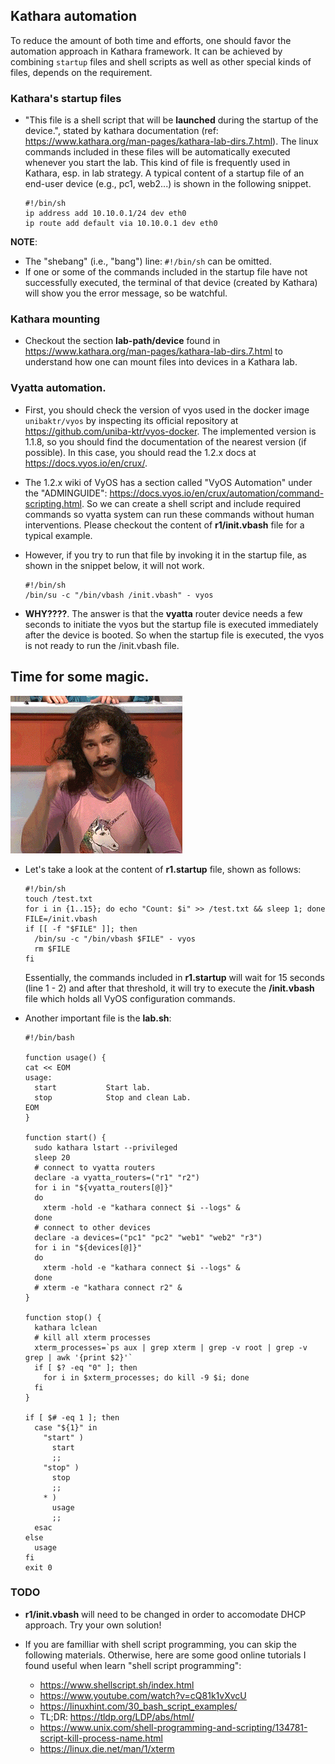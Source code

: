 ## Kathara automation

To reduce the amount of both time and efforts, one should favor the automation approach in Kathara framework. It can be achieved by combining `startup` files and shell scripts as well as other special kinds of files, depends on the requirement.

### Kathara's startup files
- "This file is a shell script that will be **launched** during the startup of the device.", stated by kathara documentation (ref: https://www.kathara.org/man-pages/kathara-lab-dirs.7.html). The linux commands included in these files will be automatically executed whenever you start the lab. This kind of file is frequently used in Kathara, esp. in lab strategy. A typical content of a startup file of an end-user device (e.g., pc1, web2...) is shown in the following snippet.

  ```
  #!/bin/sh
  ip address add 10.10.0.1/24 dev eth0
  ip route add default via 10.10.0.1 dev eth0
  ```

**NOTE**:
- The "shebang" (i.e., "bang") line: `#!/bin/sh` can be omitted.
- If one or some of the commands included in the startup file have not successfully executed, the terminal of that device (created by Kathara) will show you the error message, so be watchful.

### Kathara mounting
- Checkout the section **lab-path/device** found in https://www.kathara.org/man-pages/kathara-lab-dirs.7.html to understand how one can mount files into devices in a Kathara lab.

### Vyatta automation.

- First, you should check the version of vyos used in the docker image `unibaktr/vyos` by inspecting its official repository at https://github.com/uniba-ktr/vyos-docker. The implemented version is 1.1.8, so you should find the documentation of the nearest version (if possible). In this case, you should read the 1.2.x docs at https://docs.vyos.io/en/crux/.

- The 1.2.x wiki of VyOS has a section called "VyOS Automation" under the "ADMINGUIDE": https://docs.vyos.io/en/crux/automation/command-scripting.html. So we can create a shell script and include required commands so vyatta system can run these commands without human interventions. Please checkout the content of **r1/init.vbash** file for a typical example.

- However, if you try to run that file by invoking it in the startup file, as shown in the snippet below, it will not work.

  ```
  #!/bin/sh
  /bin/su -c "/bin/vbash /init.vbash" - vyos
  ```

- **WHY????**. The answer is that the **vyatta** router device needs a few seconds to initiate the vyos but the startup file is executed immediately after the device is booted. So when the startup file is executed, the vyos is not ready to run the /init.vbash file.

## Time for some magic.

![magic](mgc.gif)

- Let's take a look at the content of **r1.startup** file, shown as follows:

  ```
  #!/bin/sh
  touch /test.txt
  for i in {1..15}; do echo "Count: $i" >> /test.txt && sleep 1; done
  FILE=/init.vbash
  if [[ -f "$FILE" ]]; then
    /bin/su -c "/bin/vbash $FILE" - vyos
    rm $FILE
  fi
  ```

  Essentially, the commands included in **r1.startup** will wait for 15 seconds (line 1 - 2) and after that threshold, it will try to execute the **/init.vbash** file which holds all VyOS configuration commands.
  
- Another important file is the **lab.sh**:
  
  ```
  #!/bin/bash

  function usage() {
  cat << EOM
  usage:
    start			Start lab.
    stop			Stop and clean Lab.
  EOM
  }

  function start() {
    sudo kathara lstart --privileged
    sleep 20
    # connect to vyatta routers
    declare -a vyatta_routers=("r1" "r2")
    for i in "${vyatta_routers[@]}"
    do
      xterm -hold -e "kathara connect $i --logs" &
    done
    # connect to other devices
    declare -a devices=("pc1" "pc2" "web1" "web2" "r3")
    for i in "${devices[@]}"
    do
      xterm -hold -e "kathara connect $i --logs" &
    done
    # xterm -e "kathara connect r2" &
  }

  function stop() {
    kathara lclean
    # kill all xterm processes
    xterm_processes=`ps aux | grep xterm | grep -v root | grep -v grep | awk '{print $2}'`
    if [ $? -eq "0" ]; then
      for i in $xterm_processes; do kill -9 $i; done
    fi
  }

  if [ $# -eq 1 ]; then
    case "${1}" in
      "start" )
        start
        ;;
      "stop" )
        stop
        ;;
      * )
        usage
        ;;
    esac
  else
    usage
  fi
  exit 0
  ```
  
### TODO

- **r1/init.vbash** will need to be changed in order to accomodate DHCP approach. Try your own solution!

- If you are familliar with shell script programming, you can skip the following materials. Otherwise, here are some good online tutorials I found useful when learn "shell script programming":

  - https://www.shellscript.sh/index.html
  - https://www.youtube.com/watch?v=cQ81k1vXvcU
  - https://linuxhint.com/30_bash_script_examples/
  - TL;DR: https://tldp.org/LDP/abs/html/
  - https://www.unix.com/shell-programming-and-scripting/134781-script-kill-process-name.html
  - https://linux.die.net/man/1/xterm